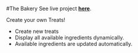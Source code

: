 #The Bakery
See live project **[here](http://drjorgepolanco.com/js_apps/bakery)**.

Create your own Treats!

- Create new treats
- Display all available ingredients dynamically.
- Available ingredients are updated automatically.